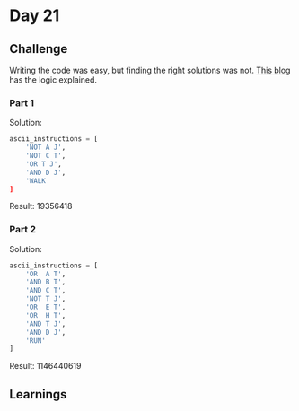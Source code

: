 # Day 21

## Challenge
Writing the code was easy, but finding the right solutions was not. [This blog](https://work.njae.me.uk/2020/01/07/advent-of-code-2019-day-21/) has the logic explained.

### Part 1

Solution:
```python
ascii_instructions = [
    'NOT A J',
    'NOT C T',
    'OR T J',
    'AND D J',
    'WALK
]
```

Result:  19356418

### Part 2

Solution:
```python
ascii_instructions = [
    'OR  A T',
    'AND B T',
    'AND C T',
    'NOT T J',
    'OR  E T',
    'OR  H T',
    'AND T J',
    'AND D J',
    'RUN'
]
```

Result:  1146440619

## Learnings
